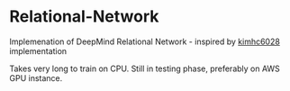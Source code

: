 # Relational-Network
Implemenation of DeepMind Relational Network - inspired by [kimhc6028](https://github.com/kimhc6028/relational-networks) implementation

Takes very long to train on CPU. Still in testing phase, preferably on AWS GPU instance.
